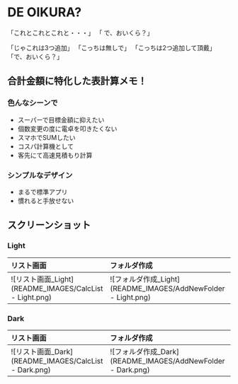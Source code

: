 # DE OIKURA?

  「これとこれとこれと・・・」
「  で、おいくら？」

「じゃこれは3つ追加」
「こっちは無しで」
「こっちは2つ追加して頂戴」
「で、おいくら？」
  

  

## 合計金額に特化した表計算メモ！

  
### 色んなシーンで
- スーパーで目標金額に抑えたい
- 個数変更の度に電卓を叩きたくない
- スマホでSUMしたい
- コスパ計算機として
- 客先にて高速見積もり計算

### シンプルなデザイン
 - まるで標準アプリ
 - 慣れると手放せない

## スクリーンショット

### Light
|リスト画面|フォルダ作成|電卓入力|
|:--|:--|:--|
| ![リスト画面_Light](README_IMAGES/CalcList - Light.png)|![フォルダ作成_Light](README_IMAGES/AddNewFolder - Light.png)|![電卓入力_Light](README_IMAGES/Calculator - Light.png)|

### Dark
|リスト画面|フォルダ作成|電卓入力|
|:--|:--|:--|
| ![リスト画面_Dark](README_IMAGES/CalcList - Dark.png)|![フォルダ作成_Dark](README_IMAGES/AddNewFolder - Dark.png)|![電卓入力_Dark](README_IMAGES/Calculator - Dark.png)|
